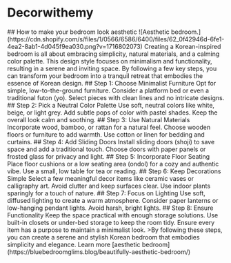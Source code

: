 # Decorwithemy
<meta name="google-site-verification" content="SQd3LBOE4AO5bOOx09yOHZHg65Mcm20I2lUiehKf4Oc" />
## How to make your bedroom look aesthetic
![Aesthetic bedroom.](https://cdn.shopify.com/s/files/1/0566/6586/6400/files/62_0f42946d-6fe1-4ea2-8ab1-4d045f9ea030.png?v=1716802073)
Creating a Korean-inspired bedroom is all about embracing simplicity, natural materials, and a calming color palette. This design style focuses on minimalism and functionality, resulting in a serene and inviting space. By following a few key steps, you can transform your bedroom into a tranquil retreat that embodies the essence of Korean design.
## Step 1: Choose Minimalist Furniture
Opt for simple, low-to-the-ground furniture.
Consider a platform bed or even a traditional futon (yo).
Select pieces with clean lines and no intricate designs.
## Step 2: Pick a Neutral Color Palette
Use soft, neutral colors like white, beige, or light grey.
Add subtle pops of color with pastel shades.
Keep the overall look calm and soothing.
## Step 3: Use Natural Materials
Incorporate wood, bamboo, or rattan for a natural feel.
Choose wooden floors or furniture to add warmth.
Use cotton or linen for bedding and curtains.
## Step 4: Add Sliding Doors
Install sliding doors (shoji) to save space and add a traditional touch.
Choose doors with paper panels or frosted glass for privacy and light.
## Step 5: Incorporate Floor Seating
Place floor cushions or a low seating area (ondol) for a cozy and authentic vibe.
Use a small, low table for tea or reading.
## Step 6: Keep Decorations Simple
Select a few meaningful decor items like ceramic vases or calligraphy art.
Avoid clutter and keep surfaces clear.
Use indoor plants sparingly for a touch of nature.
## Step 7: Focus on Lighting
Use soft, diffused lighting to create a warm atmosphere.
Consider paper lanterns or low-hanging pendant lights.
Avoid harsh, bright lights.
## Step 8: Ensure Functionality
Keep the space practical with enough storage solutions.
Use built-in closets or under-bed storage to keep the room tidy.
Ensure every item has a purpose to maintain a minimalist look.
>By following these steps, you can create a serene and stylish Korean bedroom that embodies simplicity and elegance.
Learn more [aesthetic bedroom](https://bluebedroomglims.blog/beautifully-aesthetic-bedroom/)
